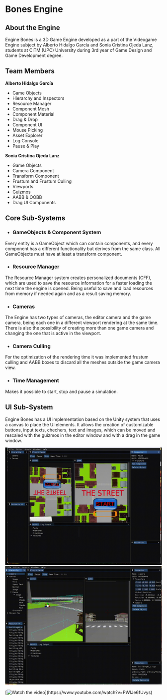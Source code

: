# Bones Engine 

## About the Engine

Engine Bones is a 3D Game Engine developed as a part of the Videogame Engine subject by Alberto Hidalgo García and Sonia Cristina Ojeda Lanz, students at CITM (UPC) University during 3rd year of Game Design and Game Development degree. 

## Team Members

**Alberto Hidalgo García**

* Game Objects 
* Hierarchy and Inspectors
* Resource Manager
* Component Mesh 
* Component Material 
* Drag & Drop 
* Component UI 
* Mouse Picking
* Asset Explorer
* Log Console
* Pause & Play 

**Sonia Cristina Ojeda Lanz**

* Game Objects
* Camera Component
* Transform Component
* Frustum and Frustum Culling 
* Viewports 
* Guizmos 
* AABB & OOBB
* Drag UI Components 

## Core Sub-Systems 

*  ### GameObjects & Component System 

Every entity is a GameObject which can contain components, and every component has a different functionality but derives from the same class. All GameObjects must have at least a transform component.  

* ### Resource Manager 

The Resource Manager system creates personalized documents (CFF), which are used to save the resource information for a faster loading the next time the engine is opened. Being useful to save and load resources from memory if needed again and as a result saving memory. 

* ### Cameras 

The Engine has two types of cameras, the editor camera and the game camera, being each one in a different viewport rendering at the same time. There is also the possibility of creating more than one game camera and changing the one that is active in the viewport. 

* ### Camera Culling 
For the optimization of the rendering time it was implemented frustum culling and AABB boxes to discard all the meshes outside the game camera view. 

* ### Time Management 

Makes it possible to start, stop and pause a simulation. 

## UI Sub-System 

Engine Bones has a UI implementation based on the Unity system that uses a canvas to place the UI elements. It allows the creation of customizable buttons, input texts, chechers, text and images, which can be moved and rescaled with the guizmos in the editor window and with a drag in the game window. 

![gif1](https://raw.githubusercontent.com/TheimerTR/Engine_Bones/main/docs/images/gif1.gif)
![gif2](https://raw.githubusercontent.com/TheimerTR/Engine_Bones/main/docs/images/gif2.gif)

[![Watch the video]([https://i3.ytimg.com/vi/PWlJe6fUvys/maxresdefault.jpg](https://i3.ytimg.com/vi/PWlJe6fUvys/maxresdefault.jpg))](https://www.youtube.com/watch?v=PWlJe6fUvys)




